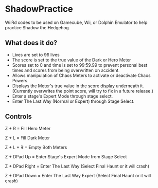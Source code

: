 # ShadowPractice
WiiRd codes to be used on Gamecube, Wii, or Dolphin Emulator to help practice Shadow the Hedgehog

## What does it do?
* Lives are set to 99 lives
* The score is set to the true value of the Dark or Hero Meter
* Scores set to 0 and time is set to 99:59.99 to prevent personal best times and scores from being overwritten on accident.
* Allows manipulation of Chaos Meters to activate or deactivate Chaos Powers.
* Displays the Meter's true value in the score display underneath it. (Currently overwrites the point score, will try to fix in a future release.)
* Enter a stage's Expert Mode through stage select.
* Enter The Last Way (Normal or Expert) through Stage Select.

## Controls
Z + R = Fill Hero Meter

Z + L = Fill Dark Meter

Z + L + R = Empty Both Meters

Z + DPad Up = Enter Stage's Expert Mode from Stage Select

Z + DPad Right = Enter The Last Way (Select Final Haunt or it will crash)

Z + DPad Down = Enter The Last Way Expert (Select Final Haunt or it will crash)
